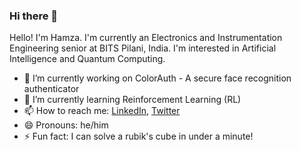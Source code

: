 ### Hi there 👋

Hello! I'm Hamza. I'm currently an Electronics and Instrumentation Engineering senior at BITS Pilani, India. I'm interested in Artificial Intelligence and Quantum Computing. 

- 🔭 I’m currently working on ColorAuth - A secure face recognition authenticator
- 🌱 I’m currently learning Reinforcement Learning (RL)
- 📫 How to reach me: [LinkedIn](https://www.linkedin.com/in/syed-hamza-zaidi/), [Twitter](https://twitter.com/athamxa)
- 😄 Pronouns: he/him
- ⚡ Fun fact: I can solve a rubik's cube in under a minute!
